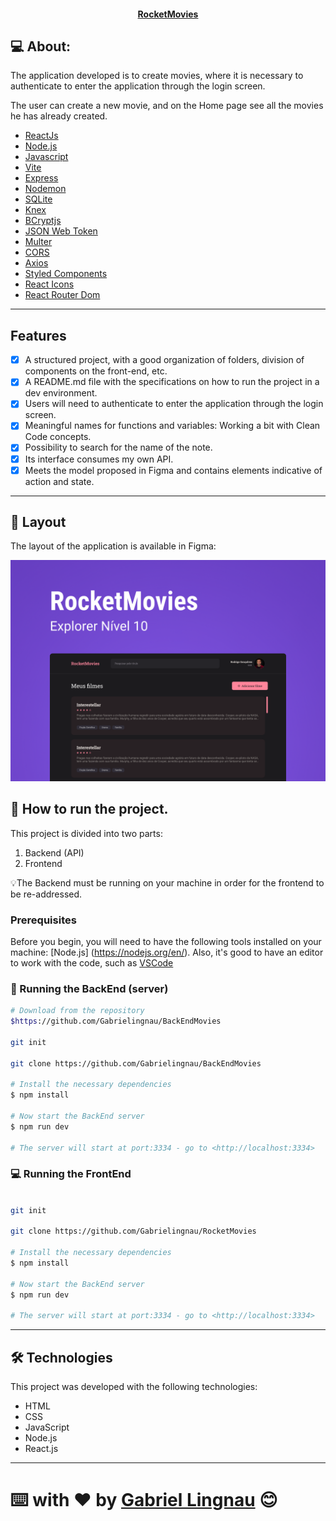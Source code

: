 <p align="center">
  <h4 align="center"><a href="https://listmovies333.netlify.app/">RocketMovies</a></h4>
</p>

## 💻 About:

The application developed is to create movies, where it is necessary to authenticate to enter the application through the login screen.

The user can create a new movie, and on the Home page see all the movies he has already created.

- [ReactJs](https://reactjs.org)
- [Node.js](https://nodejs.org/en/)
- [Javascript](https://developer.mozilla.org/pt-BR/docs/Web/JavaScript)
- [Vite](https://vitejs.dev/)
- [Express](https://expressjs.com)
- [Nodemon](https://nodemon.io/)
- [SQLite](https://www.sqlite.org/index.html)
- [Knex](https://knexjs.org/)
- [BCryptjs](https://www.npmjs.com/package/bcryptjs)
- [JSON Web Token](https://www.npmjs.com/package/jsonwebtoken)
- [Multer](https://www.npmjs.com/package/multer)
- [CORS](https://www.npmjs.com/package/cors)
- [Axios](https://www.npmjs.com/package/axios)
- [Styled Components](https://styled-components.com/)
- [React Icons](https://react-icons.github.io/react-icons/)
- [React Router Dom](https://react-icons.github.io/react-icons/)
---

## Features

- [x] A structured project, with a good organization of folders, division of components on the front-end, etc.
- [x] A README.md file with the specifications on how to run the project in a dev environment.
- [x] Users will need to authenticate to enter the application through the login screen.
- [x] Meaningful names for functions and variables: Working a bit with Clean Code concepts.
- [x] Possibility to search for the name of the note.
- [x] Its interface consumes my own API.
- [x] Meets the model proposed in Figma and contains elements indicative of action and state.

---

## 🎨 Layout

The layout of the application is available in Figma:

<a href="https://www.figma.com/file/0z6kH5auyeAAqLuzBlAOIB/RocketMovies-(Copy)?node-id=0%3A1&mode=dev">
  <img alt="Made by tgmarinho" src="./src/assets/Capa (1).png">
</a>

## 🚀 How to run the project.

This project is divided into two parts:
1. Backend (API) 
2. Frontend 

💡The Backend must be running on your machine in order for the frontend to be re-addressed.

### Prerequisites

Before you begin, you will need to have the following tools installed on your machine:
[Node.js] (https://nodejs.org/en/). 
Also, it's good to have an editor to work with the code, such as [VSCode](https://code.visualstudio.com/)


### 🚧 Running the BackEnd (server)

```bash
# Download from the repository
$https://github.com/Gabrielingnau/BackEndMovies

git init

git clone https://github.com/Gabrielingnau/BackEndMovies

# Install the necessary dependencies
$ npm install

# Now start the BackEnd server
$ npm run dev

# The server will start at port:3334 - go to <http://localhost:3334>
```


### 💻 Running the FrontEnd

```bash

git init

git clone https://github.com/Gabrielingnau/RocketMovies

# Install the necessary dependencies
$ npm install

# Now start the BackEnd server
$ npm run dev

# The server will start at port:3334 - go to <http://localhost:3334>

```
---

## 🛠 Technologies

This project was developed with the following technologies:

- HTML
- CSS
- JavaScript
- Node.js
- React.js

---
⌨️ with ❤️ by [Gabriel Lingnau](https://github.com/Gabrielingnau) 😊
=======

